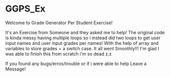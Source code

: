 # GGPS_Ex
Welcome to Grade Generator Per Student Exercise!

It's an Exercise from Someone and they asked me to help!
The original code is kinda messy having multiple loops so i instead did two loops to get user input names and user input grades per names!
With the help of array and variables to store grades + a switch case. It all went Smoothly!!!
I'm glad I was able to finish this from scratch i'm so dead z.z

If you found any bugs/erros/trouble or if i were able to help Leave a Message!
